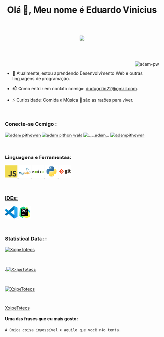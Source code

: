 <h1 align="center">Olá 👋, Meu nome é Eduardo Vinicius</h1>
<br>

<br>


<p align="center">
  <a href="https://github.com/DenverCoder1/readme-typing-svg"><img src="https://readme-typing-svg.herokuapp.com?font=Time+New+Roman&weight=800&size=24&duration=4000&pause=1000&color=E6DB2B&background=FFEF3200&vCenter=true&width=435&lines=Futuro+Desenvolvedor+de+Software;Sempre+Aprendendo+Coisas+Novas;Estudante+na+Cubos+Academy;Entusiasta+da+Tecnologia+"></a>


<br>

<br>

<br>

<br> 

<p><img align="right" src="https://github.com/Adam-pw/Adam-pw/blob/main/animation_500_kxa883sd.gif" alt="adam-pw" /></p>

<br>





- 🌱 Atualmente, estou aprendendo Desenvolvimento Web e outras linguagens de programação.
  
- 📫 Como entrar em contato comigo: dudugrifin22@gmail.com.

- ⚡ Curiosidade: Comida e Música 🎵 são as razões para viver.

<br>

<h3 align="left">Conecte-se Comigo :</h3>
<p align="left">
  <a href="https://www.linkedin.com/in/eduardo-vinicius-codewizard/" target="blank"><img align="center"
      src="https://raw.githubusercontent.com/rahuldkjain/github-profile-readme-generator/master/src/images/icons/Social/linked-in-alt.svg"
      alt="adam pithewan" height="30" width="40" /></a>
  <a href="https://www.facebook.com/profile.php?id=100006725946757" target="blank"><img align="center"
      src="https://raw.githubusercontent.com/rahuldkjain/github-profile-readme-generator/master/src/images/icons/Social/facebook.svg"
      alt="adam pithen wala" height="30" width="40" /></a>
  <a href="https://www.instagram.com/edu.alv.es/" target="blank"><img align="center"
      src="https://raw.githubusercontent.com/rahuldkjain/github-profile-readme-generator/master/src/images/icons/Social/instagram.svg"
      alt="_._.adam._" height="30" width="40" /></a>
  <a href="https://www.hackerrank.com/dudugrifin22?hr_r=1" target="blank"><img align="center"
      src="https://raw.githubusercontent.com/rahuldkjain/github-profile-readme-generator/master/src/images/icons/Social/hackerrank.svg"
      alt="adampithewan" height="30" width="40" /></a>
</p>

<br>

<h3 align="left">Linguagens e Ferramentas:</h3>
<p align="left">  <a href="https://developer.mozilla.org/en-US/docs/Web/JavaScript" target="_blank"
    rel="noreferrer"> <img
      src="https://raw.githubusercontent.com/devicons/devicon/master/icons/javascript/javascript-original.svg"
      alt="javascript" width="40" height="40" /> <a href="https://www.mysql.com/" target="_blank" rel="noreferrer"> <img
      src="https://raw.githubusercontent.com/devicons/devicon/master/icons/mysql/mysql-original-wordmark.svg"
      alt="mysql" width="40" height="40" /> </a> </a> <a href="https://nodejs.org" target="_blank" rel="noreferrer"> <img
      src="https://raw.githubusercontent.com/devicons/devicon/master/icons/nodejs/nodejs-original-wordmark.svg"
      alt="nodejs" width="40" height="40" /> <a href="https://www.python.org" target="_blank" rel="noreferrer"> <img
      src="https://raw.githubusercontent.com/devicons/devicon/master/icons/python/python-original.svg" alt="python"
      width="40" height="40" /> </a> <a href="https://developer.mozilla.org/en-US/docs/Learn/Tools_and_testing/GitHub" target="_blank" rel="noreferrer"> <img
      src="https://github.com/devicons/devicon/blob/master/icons/git/git-original-wordmark.svg"
      alt="react" width="40" height="40" /> </p>

<br>


<h3 align="left">IDEs:</h3>
<p align="left">  <a href="https://code.visualstudio.com/" target="_blank"
    rel="noreferrer"> <img
      src="https://github.com/devicons/devicon/blob/master/icons/vscode/vscode-original.svg"
      alt="vscode" width="40" height="40" /> </a> <a href="https://www.jetbrains.com/pt-br/pycharm/" target="_blank" rel="noreferrer"> <img
      src="https://github.com/devicons/devicon/blob/master/icons/pycharm/pycharm-original.svg"
      alt="react" width="40" height="40" /> </p> 



<br>


<h3>Statistical Data :-</h3>
<p><img align="center"
    src="https://github-readme-stats.vercel.app/api/top-langs?username=XxipeTotecs&show_icons=true&locale=en&bg_color=0d1117&text_color=ffffff&layout=compact"
    alt="XxipeTotecs" 
    bg_color=#808080/></p>

<br>

<p>&nbsp;<img align="center" src="https://github-readme-stats.vercel.app/api?username=XxipeTotecs&show_icons=true&locale=en&bg_color=0d1117&text_color=ffffff&repo=convoychat"
    alt="XxipeTotecs" /></p>

<br>

<p><img align="center" src="https://github-readme-streak-stats.herokuapp.com/?user=XxipeTotecs&theme=dark&background=0d1117&date_format=M%20j%5B%2C%20Y%5D" alt="XxipeTotecs" /></p>
      
<p align="left"> <a href="https://twitter.com/" target="blank"><img
      src="https://img.shields.io/twitter/follow/?logo=twitter&style=for-the-badge" alt="" /></a> </p>

[XxipeTotecs](https://github.com/XxipeTotecs)

#### Uma das frases que eu mais gosto:
  
    A única coisa impossível é aquilo que você não tenta.
  
